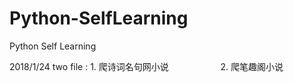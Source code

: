 # Python-SelfLearning
Python Self Learning


2018/1/24 two file : 1. 爬诗词名句网小说
                     2. 爬笔趣阁小说
